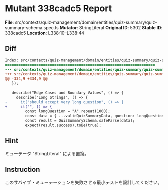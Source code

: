 # Mutant 338cadc5 Report

**File**: src/contexts/quiz-management/domain/entities/quiz-summary/quiz-summary-schema.spec.ts
**Mutator**: StringLiteral
**Original ID**: 5302
**Stable ID**: 338cadc5
**Location**: L338:10–L338:44

## Diff

```diff
Index: src/contexts/quiz-management/domain/entities/quiz-summary/quiz-summary-schema.spec.ts
===================================================================
--- src/contexts/quiz-management/domain/entities/quiz-summary/quiz-summary-schema.spec.ts	original
+++ src/contexts/quiz-management/domain/entities/quiz-summary/quiz-summary-schema.spec.ts	mutated #5302
@@ -334,9 +334,9 @@
   });
 
   describe("Edge Cases and Boundary Values", () => {
     describe("Long Strings", () => {
-      it("should accept very long question", () => {
+      it("", () => {
         const longQuestion = "A".repeat(1000);
         const data = { ...validQuizSummaryData, question: longQuestion };
         const result = QuizSummarySchema.safeParse(data);
         expect(result.success).toBe(true);
```

## Hint

ミューテータ "StringLiteral" による置換。

## Instruction

このサバイブ・ミューテーションを失敗させる最小テストを設計してください。
